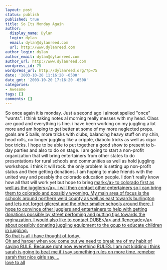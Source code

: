 ```yaml
---
layout: post
status: publish
published: true
title: So Its Monday Again
author:
  display_name: Dylan
  login: dylan
  email: dylan@dylanreed.com
  url: http://www.dylanreed.com
author_login: dylan
author_email: dylan@dylanreed.com
author_url: http://www.dylanreed.com
wordpress_id: 75
wordpress_url: http://dylanreed.org/?p=75
date: '2003-10-20 11:16:20 -0500'
date_gmt: '2003-10-20 17:16:20 -0500'
categories:
- Awesome
tags: []
comments: []
---
```

<p>So once again it is monday. Just a second ago i almost spelled "once" "wants". I think taking notes al morning really messes with my head. Class are good and everything is fine. i have been working on my juggling a lot more and am hoping to get better at some of my more neglected props. goals are 5 balls, more tricks with clubs, balancing heavy stuff on my chin, head rolls, no longer juggling like a cripple, diabolo tricks as well as cigar box tricks. I hope to be able to put together a good show to present to b-day parties and also to do on stage. I am going to start a non-profit organization that will bring entertainers from other states to do presentations for rural schools and communities as well as hold juggling workshops. i think it will rock. the only problem is setting up non-profit status and then getting donations. I am hoping to make friends with the united way and possbly the colorado education people. I don't really know how all that will work yet but hope to bring <a href="http:&#47;&#47;www.markhayward.net">mark<&#47;a> to colorado first as well as <a href="http:&#47;&#47;www.thejugglers.org&#47;">the jugglers<&#47;a>. i will then contact other entertainers so i can bring them to colorado and possibly wyoming. My main area of focus is the schools around northern weld county as well as east towards burlington and lets not forget gilcrest and the other smaller schools around there. I hope to convince other jugglers and entertainers to help with getting donations possibly by street perfoming and putting tips towards the orginazation. I would also like to contact <a href="http:&#47;&#47;www.dube.com">DUBE<&#47;a> and <a href="http:&#47;&#47;www.renegadejuggling.com">Renegade<&#47;a> about possibly donating juggling equipment to the goup to educate children in juggling.<br />
So that is all i have thought of today.<br />
Oh and harper when you come out we need to break me of my habit of saying RULE. Because right now everything RULES. I am not kidding i think sarah is going to beat me if i say something rules on more time. remeber sarah that nice girls say....<br />
love to all</p>
